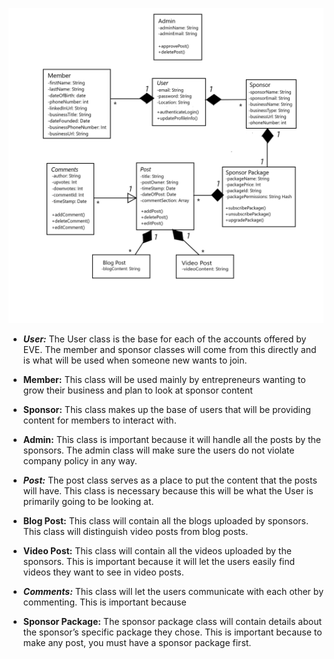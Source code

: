 ![Domain_Model](/Design/Domain_Model.png)


* ***User:***
The User class is the base for each of the accounts offered by EVE. The member and sponsor classes will come from this directly and is what will be used when someone new wants to join.
* **Member:**
This class will be used mainly by entrepreneurs wanting to grow their business and plan to look at sponsor content
* **Sponsor:**
This class makes up the base of users that will be providing content for members to interact with.
* **Admin:**
This class is important because it will handle all the posts by the sponsors. The admin class will make sure the users do not violate company policy in any way.
* ***Post:***
The post class serves as a place to put the content that the posts will have. This class is necessary because this will be what the User is primarily going to be looking at.

* **Blog Post:**
This class will contain all the blogs uploaded by sponsors. This class will distinguish video posts from blog posts.

* **Video Post:**
This class will contain all the videos uploaded by the sponsors. This is important because it will let the users easily find videos they want to see in video posts. 

* ***Comments:***
This class will let the users communicate with each other by commenting. This is important because 

* **Sponsor Package:**
The sponsor package class will contain details about the sponsor’s specific package they chose. This is important because to make any post, you must have a sponsor package first.

